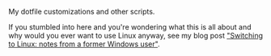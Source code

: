 My dotfile customizations and other scripts.

If you stumbled into here and you're wondering what this is all about and why would you ever want to use Linux anyway, see my blog post ["Switching to Linux: notes from a former Windows user"](https://fpsvogel.com/posts/2023/switch-to-linux-from-windows).
